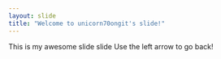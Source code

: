 ```yaml
---
layout: slide
title: "Welcome to unicorn70ongit's slide!"
---
```

This is my awesome slide slide
Use the left arrow to go back!